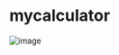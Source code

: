 # mycalculator

![image](https://user-images.githubusercontent.com/89929259/174617232-55456626-9bec-4d2f-b059-b50387308583.png)


